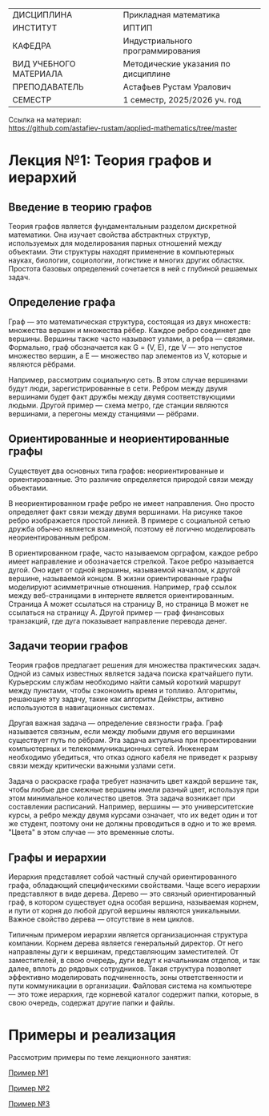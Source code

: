|||
|---|---|
|ДИСЦИПЛИНА|Прикладная математика|
|ИНСТИТУТ|ИПТИП|
|КАФЕДРА|Индустриального программирования|
|ВИД УЧЕБНОГО МАТЕРИАЛА|Методические указания по дисциплине|
|ПРЕПОДАВАТЕЛЬ|Астафьев Рустам Уралович|
|СЕМЕСТР|1 семестр, 2025/2026 уч. год|

Ссылка на материал: <br>
https://github.com/astafiev-rustam/applied-mathematics/tree/master

# Лекция №1: Теория графов и иерархий

## Введение в теорию графов

Теория графов является фундаментальным разделом дискретной математики. Она изучает свойства абстрактных структур, используемых для моделирования парных отношений между объектами. Эти структуры находят применение в компьютерных науках, биологии, социологии, логистике и многих других областях. Простота базовых определений сочетается в ней с глубиной решаемых задач.

## Определение графа

Граф — это математическая структура, состоящая из двух множеств: множества вершин и множества рёбер. Каждое ребро соединяет две вершины. Вершины также часто называют узлами, а ребра — связями. Формально, граф обозначается как G = (V, E), где V — это непустое множество вершин, а E — множество пар элементов из V, которые и являются рёбрами.

Например, рассмотрим социальную сеть. В этом случае вершинами будут люди, зарегистрированные в сети. Ребром между двумя вершинами будет факт дружбы между двумя соответствующими людьми. Другой пример — схема метро, где станции являются вершинами, а перегоны между станциями — рёбрами.

## Ориентированные и неориентированные графы

Существует два основных типа графов: неориентированные и ориентированные. Это различие определяется природой связи между объектами.

В неориентированном графе ребро не имеет направления. Оно просто определяет факт связи между двумя вершинами. На рисунке такое ребро изображается простой линией. В примере с социальной сетью дружба обычно является взаимной, поэтому её логично моделировать неориентированным ребром.

В ориентированном графе, часто называемом орграфом, каждое ребро имеет направление и обозначается стрелкой. Такое ребро называется дугой. Оно идет от одной вершины, называемой началом, к другой вершине, называемой концом. В жизни ориентированные графы моделируют асимметричные отношения. Например, граф ссылок между веб-страницами в интернете является ориентированным. Страница A может ссылаться на страницу B, но страница B может не ссылаться на страницу A. Другой пример — граф финансовых транзакций, где дуга показывает направление перевода денег.

## Задачи теории графов

Теория графов предлагает решения для множества практических задач. Одной из самых известных является задача поиска кратчайшего пути. Курьерским службам необходимо найти самый короткий маршрут между пунктами, чтобы сэкономить время и топливо. Алгоритмы, решающие эту задачу, такие как алгоритм Дейкстры, активно используются в навигационных системах.

Другая важная задача — определение связности графа. Граф называется связным, если между любыми двумя его вершинами существует путь по рёбрам. Эта задача актуальна при проектировании компьютерных и телекоммуникационных сетей. Инженерам необходимо убедиться, что отказ одного кабеля не приведет к разрыву связи между критически важными узлами сети.

Задача о раскраске графа требует назначить цвет каждой вершине так, чтобы любые две смежные вершины имели разный цвет, используя при этом минимальное количество цветов. Эта задача возникает при составлении расписаний. Например, вершины — это университетские курсы, а ребро между двумя курсами означает, что их ведет один и тот же студент, поэтому они не должны проводиться в одно и то же время. "Цвета" в этом случае — это временные слоты.

## Графы и иерархии

Иерархия представляет собой частный случай ориентированного графа, обладающий специфическими свойствами. Чаще всего иерархии представляют в виде дерева. Дерево — это связный ориентированный граф, в котором существует одна особая вершина, называемая корнем, и пути от корня до любой другой вершины являются уникальными. Важное свойство дерева — отсутствие в нем циклов.

Типичным примером иерархии является организационная структура компании. Корнем дерева является генеральный директор. От него направлены дуги к вершинам, представляющим заместителей. От заместителей, в свою очередь, дуги ведут к начальникам отделов, и так далее, вплоть до рядовых сотрудников. Такая структура позволяет эффективно моделировать подчиненность, зоны ответственности и пути коммуникации в организации. Файловая система на компьютере — это тоже иерархия, где корневой каталог содержит папки, которые, в свою очередь, содержат другие папки и файлы.

# Примеры и реализация
Рассмотрим примеры по теме лекционного занятия:

[Пример №1](https://ru.wikipedia.org/wiki/%D0%A2%D0%B5%D0%BE%D1%80%D0%B8%D1%8F_%D0%B3%D1%80%D0%B0%D1%84%D0%BE%D0%B2)

[Пример №2](https://habr.com/ru/companies/otus/articles/568026/)

[Пример №3](https://web-edu.rsreu.ru/res/programs-file-storage/d7eacb3cbe412c51.pdf)
